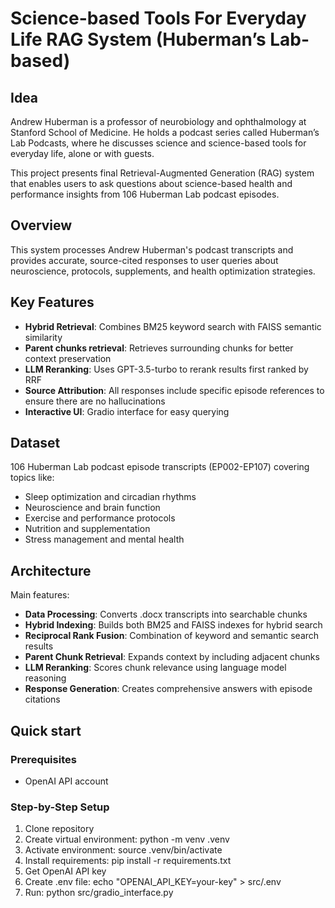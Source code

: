 # Science-based Tools For Everyday Life RAG System (Huberman’s Lab-based)

## Idea

Andrew Huberman is a professor of neurobiology and ophthalmology at Stanford School of Medicine. He holds a podcast series called Huberman’s Lab Podcasts, where he discusses science and science-based tools for everyday life, alone or with guests.

This project presents final Retrieval-Augmented Generation (RAG) system that enables users to ask questions about science-based health and performance insights from 106 Huberman Lab podcast episodes.

## Overview
This system processes Andrew Huberman's podcast transcripts and provides accurate, source-cited responses to user queries about neuroscience, protocols, supplements, and health optimization strategies.


## Key Features

- **Hybrid Retrieval**: Combines BM25 keyword search with FAISS semantic similarity
- **Parent chunks retrieval**: Retrieves surrounding chunks for better context preservation
- **LLM Reranking**: Uses GPT-3.5-turbo to rerank results first ranked by RRF
- **Source Attribution**: All responses include specific episode references to ensure there are no hallucinations
- **Interactive UI**: Gradio interface for easy querying

## Dataset

106 Huberman Lab podcast episode transcripts (EP002-EP107) covering topics like:

- Sleep optimization and circadian rhythms
- Neuroscience and brain function
- Exercise and performance protocols
- Nutrition and supplementation
- Stress management and mental health

## Architecture

Main features:

- **Data Processing**: Converts .docx transcripts into searchable chunks
- **Hybrid Indexing**: Builds both BM25 and FAISS indexes for hybrid search
- **Reciprocal Rank Fusion**: Combination of keyword and semantic search results
- **Parent Chunk Retrieval**: Expands context by including adjacent chunks
- **LLM Reranking**: Scores chunk relevance using language model reasoning
- **Response Generation**: Creates comprehensive answers with episode citations


## Quick start
### Prerequisites
- OpenAI API account

### Step-by-Step Setup

1. Clone repository
2. Create virtual environment: python -m venv .venv
3. Activate environment: source .venv/bin/activate
4. Install requirements: pip install -r requirements.txt
5. Get OpenAI API key
6. Create .env file: echo "OPENAI_API_KEY=your-key" > src/.env
7. Run: python src/gradio_interface.py


